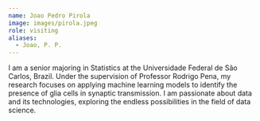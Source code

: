 ```yaml
---
name: Joao Pedro Pirola
image: images/pirola.jpeg
role: visiting
aliases:
  - Joao, P. P.
---
```


I am a senior majoring in Statistics at the Universidade Federal de São Carlos, Brazil. Under the supervision of Professor Rodrigo Pena, my research focuses on applying machine learning models to identify the presence of glia cells in synaptic transmission. I am passionate about data and its technologies, exploring the endless possibilities in the field of data science.
